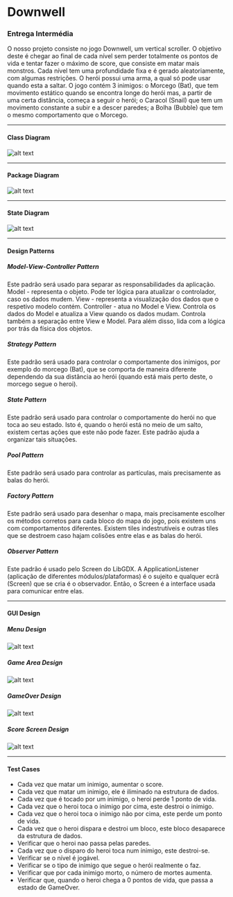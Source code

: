 # Downwell

### Entrega Intermédia

O nosso projeto consiste no jogo Downwell, um vertical scroller. O objetivo deste é chegar ao final de cada nível sem perder totalmente os pontos de vida e tentar fazer o máximo de score, que consiste em matar mais monstros. Cada nível tem uma profundidade fixa e é gerado aleatoriamente, com algumas restrições. O herói possui uma arma, a qual só pode usar quando esta a saltar. O jogo contém 3 inimigos: o Morcego (Bat), que tem movimento estático quando se encontra longe do herói mas, a partir de uma certa distância, começa a seguir o herói; o Caracol (Snail) que tem um movimento constante a subir e a descer paredes; a Bolha (Bubble) que tem o mesmo comportamento que o Morcego. 

--- 

#### Class Diagram

![alt text](https://cloud.githubusercontent.com/assets/25725586/25564275/a9512f04-2da7-11e7-97d1-3055dcd02222.png)

---

#### Package Diagram

![alt text](https://cloud.githubusercontent.com/assets/25725586/25557297/cd648a7c-2d06-11e7-84e8-15c81e126104.png)

---

#### State Diagram

![alt text](https://cloud.githubusercontent.com/assets/25725586/25557311/fc8c3aa2-2d06-11e7-8fbe-9e3ad83b3672.png)

---
#### Design Patterns

##### Model-View-Controller Pattern
Este padrão será usado para separar as responsabilidades da aplicação.
  Model - representa o objeto. Pode ter lógica para atualizar o controlador, caso os dados mudem.
  View - representa a visualização dos dados que o respetivo modelo contém.
	Controller - atua no Model e View. Controla os dados do Model e atualiza a View quando os dados mudam. Controla também a separação entre View e Model. Para além disso, lida com a lógica por trás da física dos objetos.

##### Strategy Pattern
Este padrão será usado para controlar o comportamente dos inimigos, por exemplo do morcego (Bat), que se comporta de maneira diferente dependendo da sua distância ao herói (quando está mais perto deste, o morcego segue o heroi).

##### State Pattern
Este padrão será usado para controlar o comportamente do herói no que toca ao seu estado. Isto é, quando o herói está no meio de um salto, existem certas ações que este não pode fazer. Este padrão ajuda a organizar tais situações.

##### Pool Pattern 
Este padrão será usado para controlar as partículas, mais precisamente as balas do herói. 

##### Factory Pattern
Este padrão será usado para desenhar o mapa, mais precisamente escolher os métodos corretos para cada bloco do mapa do jogo, pois existem uns com comportamentos diferentes. Existem tiles indestrutíveis e outras tiles que se destroem caso hajam colisões entre elas e as balas do herói. 

##### Observer Pattern
Este padrão é usado pelo Screen do LibGDX. A ApplicationListener (aplicação de diferentes módulos/plataformas) é o sujeito e qualquer ecrã (Screen) que se cria é o observador. Então, o Screen é a interface usada para comunicar entre elas.

---

#### GUI Design

##### Menu Design
![alt text](https://cloud.githubusercontent.com/assets/25725586/25557553/df869c0e-2d0b-11e7-9da2-fa293d4683b5.png)

##### Game Area Design
![alt text](https://cloud.githubusercontent.com/assets/25725586/25557554/e2e05944-2d0b-11e7-8748-278fa951b97f.png)

##### GameOver Design
![alt text](https://cloud.githubusercontent.com/assets/25725586/25557551/dce4fd42-2d0b-11e7-9a6a-b038913a3d55.png)

##### Score Screen Design
![alt text](https://cloud.githubusercontent.com/assets/25725586/25557555/e2f72854-2d0b-11e7-9f52-fb7dd9f036b2.png)

--- 

#### Test Cases
* Cada vez que matar um inimigo, aumentar o score.
* Cada vez que matar um inimigo, ele é iliminado na estrutura de dados.
* Cada vez que é tocado por um inimigo, o heroi perde 1 ponto de vida.
* Cada vez que o heroi toca o inimigo por cima, este destroi o inimigo.
* Cada vez que o heroi toca o inimigo não por cima, este perde um ponto de vida.
* Cada vez que o heroi dispara e destroi um bloco, este bloco desaparece da estrutura de dados.
* Verificar que o heroi nao passa pelas paredes.
* Cada vez que o disparo do heroi toca num inimigo, este destroi-se.
* Verificar se o nível é jogável.
* Verificar se o tipo de inimigo que segue o herói realmente o faz.
* Verificar que por cada inimigo morto, o número de mortes aumenta. 
* Verificar que, quando o heroi chega a 0 pontos de vida, que passa a estado de GameOver.

